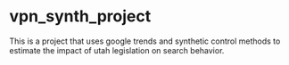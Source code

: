 # vpn_synth_project
This is a project that uses google trends and synthetic control methods to estimate the impact of utah legislation on search behavior.
